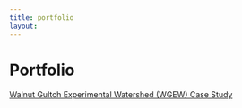 ```yaml
---
title: portfolio
layout:
---
```

# Portfolio  
[Walnut Gultch Experimental Watershed (WGEW) Case Study](./wgew-case-study)
